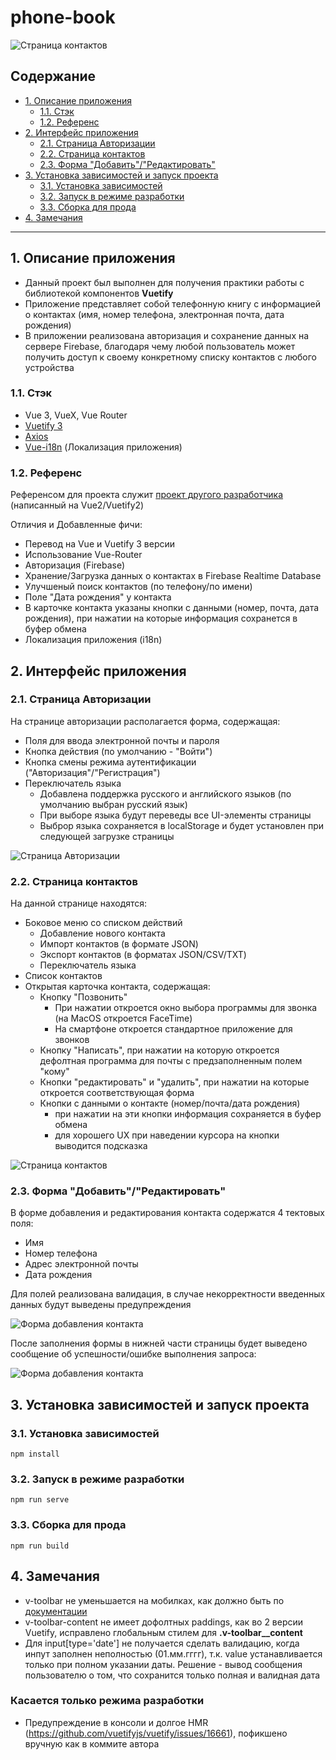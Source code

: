 # phone-book

![Страница контактов](assets/logo.png)

## Содержание

-   [1. Описание приложения](#1-описание)
    -   [1.1. Стэк](#11-стэк)
    -   [1.2. Референс](#12-референс)
-   [2. Интерфейс приложения](#2-интерфейс-приложения)
    -   [2.1. Страница Авторизации](#21-страница-авторизации)
    -   [2.2. Страница контактов](#22-страница-контактов)
    -   [2.3. Форма "Добавить"/"Редактировать"](#23-форма-добавитьредактировать)
-   [3. Установка зависимостей и запуск проекта](#3-установка-зависимостей-и-запуск-проекта)
    -   [3.1. Установка зависимостей](#31-установка-зависимостей)
    -   [3.2. Запуск в режиме разработки](#32-запуск-в-режиме-разработки)
    -   [3.3. Сборка для прода](#33-сборка-для-прода)
-   [4. Замечания](#4-замечания)

---

## 1. Описание приложения

-   Данный проект был выполнен для получения практики работы с библиотекой компонентов **Vuetify**
-   Приложение представляет собой телефонную книгу с информацией о контактах (имя, номер телефона, электронная почта, дата рождения)
-   В приложении реализована авторизация и сохранение данных на сервере Firebase, благодаря чему любой пользователь может получить доступ к своему конкретному списку контактов с любого устройства

### 1.1. Стэк

-   Vue 3, VueX, Vue Router
-   [Vuetify 3](https://github.com/vuetifyjs/vuetify)
-   [Axios](https://github.com/axios/axios)
-   [Vue-i18n](https://github.com/intlify/vue-i18n-next) (Локализация приложения)

### 1.2. Референс

Референсом для проекта служит [проект другого разработчика](https://github.com/jhasuev/phonebook-vue/) (написанный на Vue2/Vuetify2)

Отличия и Добавленные фичи:

-   Перевод на Vue и Vuetify 3 версии
-   Использование Vue-Router
-   Авторизация (Firebase)
-   Хранение/Загрузка данных о контактах в Firebase Realtime Database
-   Улучшеный поиск контактов (по телефону/по имени)
-   Поле "Дата рождения" у контакта
-   В карточке контакта указаны кнопки с данными (номер, почта, дата рождения), при нажатии на которые информация сохранется в буфер обмена
-   Локализация приложения (i18n)

## 2. Интерфейс приложения

### 2.1. Страница Авторизации

На странице авторизации располагается форма, содержащая:

-   Поля для ввода электронной почты и пароля
-   Кнопка действия (по умолчанию - "Войти")
-   Кнопка смены режима аутентификации ("Авторизация"/"Регистрация")
-   Переключатель языка
    -   Добавлена поддержка русского и английского языков (по умолчанию выбран русский язык)
    -   При выборе языка будут переведы все UI-элементы страницы
    -   Выброр языка сохраняется в localStorage и будет установлен при следующей загрузке страницы

![Страница Авторизации](assets/auth.png)

### 2.2. Страница контактов

На данной странице находятся:

-   Боковое меню со списком действий
    -   Добавление нового контакта
    -   Импорт контактов (в формате JSON)
    -   Экспорт контактов (в форматах JSON/CSV/TXT)
    -   Переключатель языка
-   Список контактов
-   Открытая карточка контакта, содержащая:
    -   Кнопку "Позвонить"
        -   При нажатии откроется окно выбора программы для звонка (на MacOS откроется FaceTime)
        -   На смартфоне откроется стандартное приложение для звонков
    -   Кнопку "Написать", при нажатии на которую откроется дефолтная программа для почты с предзаполненным полем "кому"
    -   Кнопки "редактировать" и "удалить", при нажатии на которые откроется соответствующая форма
    -   Кнопки с данными о контакте (номер/почта/дата рождения)
        -   при нажатии на эти кнопки информация сохраняется в буфер обмена
        -   для хорошего UX при наведении курсора на кнопки выводится подсказка

<!-- TODO: add github link: https://github.com/alexandertopskiy/phone-book -->

![Страница контактов](assets/menu-list.png)

### 2.3. Форма "Добавить"/"Редактировать"

В форме добавления и редактирования контакта содержатся 4 тектовых поля:

-   Имя
-   Номер телефона
-   Адрес электронной почты
-   Дата рождения

Для полей реализована валидация, в случае некорректности введенных данных будут выведены предупреждения

![Форма добавления контакта](assets/add-form.png)

После заполнения формы в нижней части страницы будет выведено сообщение об успешности/ошибке выполнения запроса:

![Форма добавления контакта](assets/snackbar.png)

## 3. Установка зависимостей и запуск проекта

### 3.1. Установка зависимостей

```
npm install
```

### 3.2. Запуск в режиме разработки

```
npm run serve
```

### 3.3. Сборка для прода

```
npm run build
```

## 4. Замечания

-   v-toolbar не уменьшается на мобилках, как должно быть по [документации](https://vuetifyjs.com/en/components/toolbars/#usage)
-   v-toolbar-content не имеет дофолтных paddings, как во 2 версии Vuetify, исправлено глобальным стилем для **.v-toolbar\_\_content**
-   Для input[type='date'] не получается сделать валидацию, когда инпут заполнен неполностью (01.мм.гггг), т.к. value устанавливается только при полном указании даты. Решение - вывод сообщения пользователю о том, что сохранится только полная и валидная дата

### **Касается только режима разработки**

-   Предупреждение в консоли и долгое HMR (https://github.com/vuetifyjs/vuetify/issues/16661), пофикшено вручную как в коммите автора
